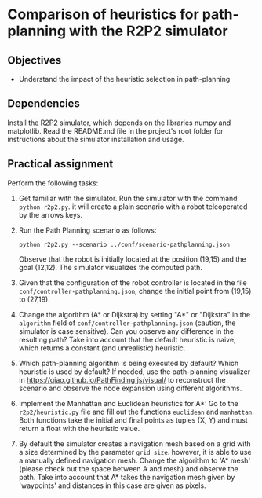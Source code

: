# Comparison of heuristics for path-planning with the R2P2 simulator

## Objectives

* Understand the impact of the heuristic selection in path-planning

## Dependencies

Install the [R2P2](https://github.com/ISG-UAH/R2P2) simulator, which depends on the libraries numpy and matplotlib. Read the README.md file in the project's root folder for instructions about the simulator installation and usage.

## Practical assignment

Perform the following tasks:

1. Get familiar with the simulator. Run the simulator with the command `python r2p2.py`. it will create a plain scenario with a robot teleoperated by the arrows keys.

2. Run the Path Planning scenario as follows:

   ```
   python r2p2.py --scenario ../conf/scenario-pathplanning.json
   ```

   Observe that the robot is initially located at the position (19,15) and the goal (12,12). The simulator visualizes the computed path. 
   
3. Given that the configuration of the robot controller is located in the file ```conf/controller-pathplanning.json```, change the initial point from (19,15) to (27,19).

4. Change the algorithm (A* or Dijkstra) by setting "A*" or "Dijkstra" in the ```algorithm``` field of ```conf/controller-pathplanning.json``` (caution, the simulator is case sensitive). Can you observe any difference in the resulting path? Take into account that the default heuristic is naive, which returns a constant (and unrealistic) heuristic.

5. Which path-planning algorithm is being executed by default? Which heuristic is used by default? If needed, use the path-planning visualizer in https://qiao.github.io/PathFinding.js/visual/ to reconstruct the scenario and observe the node expansion using different algorithms.

6. Implement the Manhattan and Euclidean heuristics for A*: Go to the ```r2p2/heuristic.py``` file and fill out the functions ```euclidean``` and ```manhattan```. Both functions take the initial and final points as tuples (X, Y) and must return a float with the heuristic value.

7. By default the simulator creates a navigation mesh based on a grid with a size determined by the parameter ```grid_size```. however, it is able to use a manually defined navigation mesh. Change the algorithm to 'A* mesh' (please check out the space between A and mesh) and observe the path. Take into account that A* takes the navigation mesh given by 'waypoints' and distances in this case are given as pixels.
